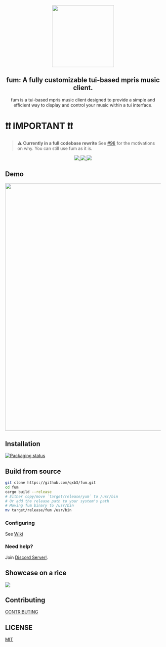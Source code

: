 <h3 align="center">
  <img src="https://raw.githubusercontent.com/qxb3/fum/refs/heads/main/repo/logo.png" width="200"/>
</h3>

<h2 align="center">
  fum: A fully customizable tui-based mpris music client.
</h2>

<p align="center">
  fum is a tui-based mpris music client designed to provide a simple and efficient way to display and control your music within a tui interface.
</p>

# ❗❗ IMPORTANT ❗❗
> ⚠️ **Currently in a full codebase rewrite**
> See [#98](https://github.com/qxb3/fum/issues/98) for the motivations on why. You can still use fum as it is.


<p align="center">
  <a href="https://discord.gg/UfXMeyZ6Zt">
    <img src="https://img.shields.io/discord/1331325131649454184?style=for-the-badge&logo=discord&logoColor=%23ffffff&label=discord&labelColor=1C1B22&color=DEFEDF" />
  </a>

  <a href="https://github.com/qxb3/fum/blob/main/LICENSE">
    <img src="https://img.shields.io/badge/MIT-DEFEDF?style=for-the-badge&logo=Pinboard&label=License&labelColor=1C1B22" />
  </a>

  <a href="https://github.com/qxb3/fum/stargazers">
    <img src="https://img.shields.io/github/stars/qxb3/fum?style=for-the-badge&logo=Apache%20Spark&logoColor=ffffff&labelColor=1C1B22&color=DEFEDF" />
  </a>
</p>

## Demo

<img
  width="800px"
  src="https://github.com/user-attachments/assets/930283d8-6299-4ef9-865b-26960dcee866"
/>

## Installation

[![Packaging status](https://repology.org/badge/vertical-allrepos/fum.svg)](https://repology.org/project/fum/versions)

## Build from source

```bash
git clone https://github.com/qxb3/fum.git
cd fum
cargo build --release
# Either copy/move `target/release/yum` to /usr/bin
# Or add the release path to your system's path
# Moving fum binary to /usr/bin
mv target/release/fum /usr/bin
```

### Configuring

See [Wiki](https://github.com/qxb3/fum/wiki/Configuring)

### Need help?

Join [Discord Server!](https://discord.gg/UfXMeyZ6Zt).

## Showcase on a rice

<img src="https://github.com/qxb3/fum/blob/main/repo/showcase.png" />

## Contributing

[CONTRIBUTING](https://github.com/qxb3/fum/blob/main/CONTRIBUTING.md)

## LICENSE

[MIT](https://github.com/qxb3/fum/blob/main/LICENSE)
